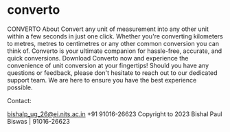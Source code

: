 # converto

CONVERTO About Convert any unit of measurement into any other unit within a few seconds in just one click.
Whether you're converting kilometers to metres, metres to centimetres or any other common conversion you can think of.
Converto is your ultimate companion for hassle-free, accurate, and quick conversions.
Download Converto now and experience the convenience of unit conversion at your fingertips! Should you have any questions or feedback, please don't hesitate to reach out to our dedicated support team. We are here to ensure you have the best experience possible.

Contact:

bishalp_ug_26@ei.nits.ac.in +91 91016-26623 Copyright to 2023 Bishal Paul Biswas | 91016-26623
